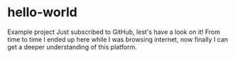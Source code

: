 # hello-world
Example project 
Just subscribed to GitHub, lest's have a look on it!
From time to time I ended up here while I was browsing internet, now finally I can get a deeper understanding of this platform.
